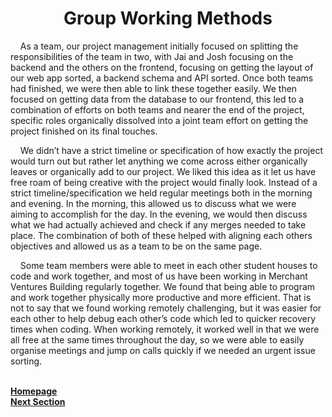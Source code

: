 <h1 align="center"> <b> Group Working Methods </b> </h1>

<p>&nbsp;&nbsp;&nbsp;&nbsp;As a team, our project management initially focused on splitting the responsibilities of the team in two, with Jai and Josh focusing on the backend and the others on the frontend, focusing on getting the layout of our web app sorted, a backend schema and API sorted. Once both teams had finished, we were then able to link these together easily. We then focused on getting data from the database to our frontend, this led to a combination of efforts on both teams and nearer the end of the project, 
specific roles organically dissolved into a joint team effort on getting the project finished on its final touches.</p>

<p>&nbsp;&nbsp;&nbsp;&nbsp;We didn’t have a strict timeline or specification of how exactly the project would turn out but rather let anything we come
across either organically leaves or organically add to our project. We liked this idea as it let us have free roam of being creative with the project would finally look. Instead of a strict timeline/specification we held regular meetings both in the morning and evening. In the morning, this allowed us to discuss what we were aiming to accomplish for the day. In the evening, we would then discuss what we had actually achieved and check if any merges needed to take place. The combination of both of these helped with aligning each others objectives and allowed us as a team to be on the same page.</p>

<p>&nbsp;&nbsp;&nbsp;&nbsp;Some team members were able to meet in each other student houses to code and work together, and most of us have been working in Merchant Ventures Building regularly together. We found that being able to program and work together physically more productive and more efficient. That is not to say that we found working remotely challenging, but it was easier for each other to help debug each other’s code which led to quicker recovery times when coding. When working remotely, it worked well in that 
we were all free at the same times throughout the day, so we were able to easily organise meetings and jump on calls quickly if we needed an urgent issue sorting.</p>

<br>
<a href="https://github.com/JaiRanchod/Desk-10-Software-Engineering-Group-Project/tree/release">
<b>Homepage</b></a>
<br>
<a href="https://github.com/JaiRanchod/Desk-10-Software-Engineering-Group-Project/blob/develop/Documentation%20Notes/Team%20Roles.md">
<b>Next Section</b></a>
